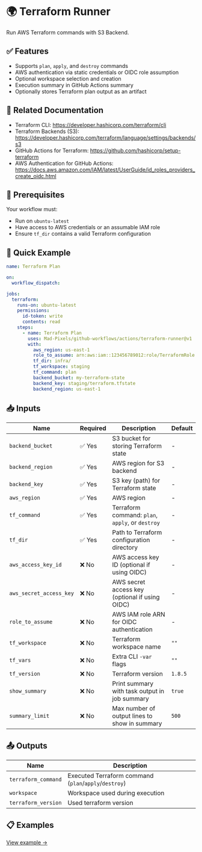 # 🌍 Terraform Runner  
Run AWS Terraform commands with S3 Backend.

## ✅ Features
- Supports `plan`, `apply`, and `destroy` commands
- AWS authentication via static credentials or OIDC role assumption
- Optional workspace selection and creation
- Execution summary in GitHub Actions summary
- Optionally stores Terraform plan output as an artifact

## 📖 Related Documentation
- Terraform CLI: https://developer.hashicorp.com/terraform/cli
- Terraform Backends (S3): https://developer.hashicorp.com/terraform/language/settings/backends/s3
- GitHub Actions for Terraform: https://github.com/hashicorp/setup-terraform
- AWS Authentication for GitHub Actions: https://docs.aws.amazon.com/IAM/latest/UserGuide/id_roles_providers_create_oidc.html

## 🚀 Prerequisites
Your workflow must:
- Run on `ubuntu-latest`
- Have access to AWS credentials or an assumable IAM role
- Ensure `tf_dir` contains a valid Terraform configuration

## 🔧 Quick Example
```yaml
name: Terraform Plan

on:
  workflow_dispatch:

jobs:
  terraform:
    runs-on: ubuntu-latest
    permissions:
      id-token: write
      contents: read
    steps:
      - name: Terraform Plan
        uses: Mad-Pixels/github-workflows/actions/terraform-runner@v1
        with:
          aws_region: us-east-1
          role_to_assume: arn:aws:iam::123456789012:role/TerraformRole
          tf_dir: infra/
          tf_workspace: staging
          tf_command: plan
          backend_bucket: my-terraform-state
          backend_key: staging/terraform.tfstate
          backend_region: us-east-1
```

## 📥 Inputs
|**Name**|**Required**|**Description**|**Default**|
|---|---|---|---|
|`backend_bucket`|✅ Yes|S3 bucket for storing Terraform state|-|
|`backend_region`|✅ Yes|AWS region for S3 backend|-|
|`backend_key`|✅ Yes|S3 key (path) for Terraform state|-|
|`aws_region`|✅ Yes|AWS region|-|
|`tf_command`|✅ Yes|Terraform command: `plan`, `apply`, or `destroy`|-|
|`tf_dir`|✅ Yes|Path to Terraform configuration directory|-|
|`aws_access_key_id`|❌ No| AWS access key ID (optional if using OIDC)|-|
|`aws_secret_access_key`|❌ No|AWS secret access key (optional if using OIDC)|-|
|`role_to_assume`|❌ No|AWS IAM role ARN for OIDC authentication|-|
|`tf_workspace`|❌ No| Terraform workspace name|`""`|
|`tf_vars`|❌ No| Extra CLI `-var` flags|`""`|
|`tf_version`|❌ No|Terraform version|`1.8.5`|
|`show_summary`|❌ No| Print summary with task output in job summary|`true`|
|`summary_limit`|❌ No| Max number of output lines to show in summary|`500`|

## 📤 Outputs
|**Name**|**Description**|
|---|---|
|`terraform_command`|Executed Terraform command (`plan`/`apply`/`destroy`)|
|`workspace`|Workspace used during execution|
|`terraform_version`|Used terraform version|

## 📋 Examples
[View example →](./examples/base.yml)
